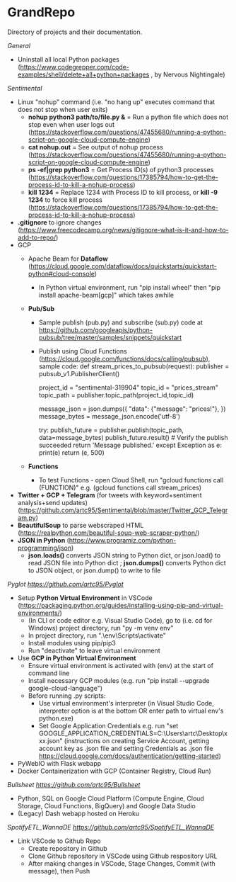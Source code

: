 # GrandRepo
Directory of projects and their documentation.

_General_
- Uninstall all local Python packages (https://www.codegrepper.com/code-examples/shell/delete+all+python+packages , by Nervous Nightingale)

_Sentimental_
- Linux "nohup" command (i.e. "no hang up" executes command that does not stop when user exits)
  - **nohup python3 path/to/file.py &** = Run a python file which does not stop even when user logs out (https://stackoverflow.com/questions/47455680/running-a-python-script-on-google-cloud-compute-engine)
  - **cat nohup.out** = See output of nohup process (https://stackoverflow.com/questions/47455680/running-a-python-script-on-google-cloud-compute-engine)
  - **ps -ef|grep python3** = Get Process ID(s) of python3 processes (https://stackoverflow.com/questions/17385794/how-to-get-the-process-id-to-kill-a-nohup-process)
  - **kill 1234** = Replace 1234 with Process ID to kill process, or **kill -9 1234** to force kill process (https://stackoverflow.com/questions/17385794/how-to-get-the-process-id-to-kill-a-nohup-process)
- **.gitignore** to ignore changes (https://www.freecodecamp.org/news/gitignore-what-is-it-and-how-to-add-to-repo/)
- GCP
  - Apache Beam for **Dataflow** (https://cloud.google.com/dataflow/docs/quickstarts/quickstart-python#cloud-console)
    - In Python virtual environment, run "pip install wheel" then "pip install apache-beam[gcp]" which takes awhile
  - **Pub/Sub**
    - Sample publish (pub.py) and subscribe (sub.py) code at https://github.com/googleapis/python-pubsub/tree/master/samples/snippets/quickstart
    - Publish using Cloud Functions (https://cloud.google.com/functions/docs/calling/pubsub), sample code:
    def stream_prices_to_pubsub(request):
      publisher = pubsub_v1.PublisherClient()
    
      project_id = "sentimental-319904"
      topic_id = "prices_stream"
      topic_path = publisher.topic_path(project_id,topic_id)
      
      message_json = json.dumps({
        "data": {"message": "prices!"},
      })
      message_bytes = message_json.encode('utf-8')
      
      try:
        publish_future = publisher.publish(topic_path, data=message_bytes)
        publish_future.result()  # Verify the publish succeeded
        return 'Message published.'
      except Exception as e:
        print(e)
        return (e, 500)
      
  - **Functions**
    - To test Functions - open Cloud Shell, run "gcloud functions call (FUNCTION)" e.g. (gcloud functions call stream_prices)  
- **Twitter + GCP + Telegram** (for tweets with keyword+sentiment analysis+send updates) (https://github.com/artc95/Sentimental/blob/master/Twitter_GCP_Telegram.py)
- **BeautifulSoup** to parse webscraped HTML (https://realpython.com/beautiful-soup-web-scraper-python/)
- **JSON in Python** (https://www.programiz.com/python-programming/json)
  - **json.loads()** converts JSON string to Python dict, or json.load() to read JSON file into Python dict ; **json.dumps()** converts Python dict to JSON object, or json.dump() to write to file 

_Pyglot https://github.com/artc95/Pyglot_
- Setup **Python Virtual Environment** in VSCode (https://packaging.python.org/guides/installing-using-pip-and-virtual-environments/)
  - (In CLI or code editor e.g. Visual Studio Code), go to (i.e. cd for Windows) project directory, run "py -m venv env"
  - In project directory, run ".\env\Scripts\activate"
  - Install modules using pip/pip3
  - Run "deactivate" to leave virtual environment
- Use **GCP in Python Virtual Environment**
  - Ensure virtual environment is activated with (env) at the start of command line
  - Install necessary GCP modules (e.g. run "pip install --upgrade google-cloud-language")
  - Before running .py scripts:
    - Use virtual environment's interpreter (in Visual Studio Code, interpreter option is at the bottom OR enter path to virtual env's python.exe)
    - Set Google Application Credentials e.g. run "set GOOGLE_APPLICATION_CREDENTIALS=C:\Users\artc\Desktop\xxx.json" (instructions on creating Service Account, getting account key as .json file and setting Credentials as .json file https://cloud.google.com/docs/authentication/getting-started)
- PyWebIO with Flask webapp
- Docker Containerization with GCP (Container Registry, Cloud Run)

_Bullsheet https://github.com/artc95/Bullsheet_
- Python, SQL on Google Cloud Platform (Compute Engine, Cloud Storage, Cloud Functions, BigQuery) and Google Data Studio
- (Legacy) Dash webapp hosted on Heroku

_SpotifyETL_WannaDE https://github.com/artc95/SpotifyETL_WannaDE_
- Link VSCode to Github Repo
  - Create repository in Github
  - Clone Github repository in VSCode using Github respository URL
  - After making changes in VSCode, Stage Changes, Commit (with message), then Push  


